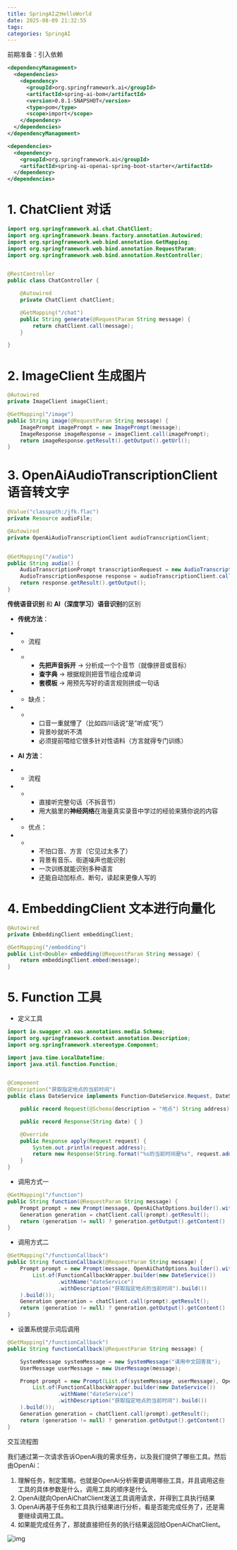 ```yaml
---
title: SpringAI之HelloWorld
date: 2025-08-09 21:32:55
tags:
categories: SpringAI
---
```


前期准备：引入依赖

```xml
<dependencyManagement>
  <dependencies>
    <dependency>
      <groupId>org.springframework.ai</groupId>
      <artifactId>spring-ai-bom</artifactId>
      <version>0.8.1-SNAPSHOT</version>
      <type>pom</type>
      <scope>import</scope>
    </dependency>
  </dependencies>
</dependencyManagement>

<dependencies>
  <dependency>
    <groupId>org.springframework.ai</groupId>
    <artifactId>spring-ai-openai-spring-boot-starter</artifactId>
  </dependency>
</dependencies>
```

# 1. ChatClient 对话

```java
import org.springframework.ai.chat.ChatClient;
import org.springframework.beans.factory.annotation.Autowired;
import org.springframework.web.bind.annotation.GetMapping;
import org.springframework.web.bind.annotation.RequestParam;
import org.springframework.web.bind.annotation.RestController;


@RestController
public class ChatController {

    @Autowired
    private ChatClient chatClient;

    @GetMapping("/chat")
    public String generate(@RequestParam String message) {
        return chatClient.call(message);
    }

}
```

# 2. ImageClient 生成图片

```java
@Autowired
private ImageClient imageClient;

@GetMapping("/image")
public String image(@RequestParam String message) {
    ImagePrompt imagePrompt = new ImagePrompt(message);
    ImageResponse imageResponse = imageClient.call(imagePrompt);
    return imageResponse.getResult().getOutput().getUrl();
}
```

# 3. OpenAiAudioTranscriptionClient 语音转文字

```java
@Value("classpath:/jfk.flac")
private Resource audioFile;

@Autowired
private OpenAiAudioTranscriptionClient audioTranscriptionClient;


@GetMapping("/audio")
public String audio() {
    AudioTranscriptionPrompt transcriptionRequest = new AudioTranscriptionPrompt(audioFile);
    AudioTranscriptionResponse response = audioTranscriptionClient.call(transcriptionRequest);
    return response.getResult().getOutput();
}
```

**传统语音识别** 和 **AI（深度学习）语音识别**的区别  

- **传统方法**：

- - 流程

- - - **先把声音拆开** → 分析成一个个音节（就像拼音或音标）
    - **查字典** → 根据规则把音节组合成单词
    - **套模板** → 用预先写好的语言规则拼成一句话

- - 缺点：

- - - 口音一重就懵了（比如四川话说“是”听成“死”）
    - 背景吵就听不清
    - 必须提前喂给它很多针对性语料（方言就得专门训练）

- **AI 方法**：

- - 流程

- - - 直接听完整句话（不拆音节）
    - 用大脑里的**神经网络**在海量真实录音中学过的经验来猜你说的内容

- - 优点：

- - - 不怕口音、方言（它见过太多了）
    - 背景有音乐、街道噪声也能识别
    - 一次训练就能识别多种语言
    - 还能自动加标点、断句，读起来更像人写的

# 4. EmbeddingClient 文本进行向量化

```java
@Autowired
private EmbeddingClient embeddingClient;

@GetMapping("/embedding")
public List<Double> embedding(@RequestParam String message) {
    return embeddingClient.embed(message);
}
```

# 5. Function 工具

- 定义工具

```java
import io.swagger.v3.oas.annotations.media.Schema;
import org.springframework.context.annotation.Description;
import org.springframework.stereotype.Component;

import java.time.LocalDateTime;
import java.util.function.Function;


@Component
@Description("获取指定地点的当前时间")
public class DateService implements Function<DateService.Request, DateService.Response> {

    public record Request(@Schema(description = "地点") String address) { }

    public record Response(String date) { }

    @Override
    public Response apply(Request request) {
        System.out.println(request.address);
        return new Response(String.format("%s的当前时间是%s", request.address, LocalDateTime.now()));
    }
}
```

- 调用方式一

```java
@GetMapping("/function")
public String function(@RequestParam String message) {
    Prompt prompt = new Prompt(message, OpenAiChatOptions.builder().withFunction("dateService").build());
    Generation generation = chatClient.call(prompt).getResult();
    return (generation != null) ? generation.getOutput().getContent() : "";
}
```

- 调用方式二

```java
@GetMapping("/functionCallback")
public String functionCallback(@RequestParam String message) {
    Prompt prompt = new Prompt(message, OpenAiChatOptions.builder().withFunctionCallbacks(
        List.of(FunctionCallbackWrapper.builder(new DateService())
                .withName("dateService")
                .withDescription("获取指定地点的当前时间").build())
    ).build());
    Generation generation = chatClient.call(prompt).getResult();
    return (generation != null) ? generation.getOutput().getContent() : "";
}
```

- 设置系统提示词后调用

```java
@GetMapping("/functionCallback")
public String functionCallback(@RequestParam String message) {

    SystemMessage systemMessage = new SystemMessage("请用中文回答我");
    UserMessage userMessage = new UserMessage(message);

    Prompt prompt = new Prompt(List.of(systemMessage, userMessage), OpenAiChatOptions.builder().withFunctionCallbacks(
        List.of(FunctionCallbackWrapper.builder(new DateService())
                .withName("dateService")
                .withDescription("获取指定地点的当前时间").build())
    ).build());
    Generation generation = chatClient.call(prompt).getResult();
    return (generation != null) ? generation.getOutput().getContent() : "";
}
```



交互流程图

我们通过第一次请求告诉OpenAi我的需求任务，以及我们提供了哪些工具。然后由OpenAi：

1. 理解任务，制定策略，也就是OpenAi分析需要调用哪些工具，并且调用这些工具的具体参数是什么，调用工具的顺序是什么
2. OpenAi就向OpenAiChatClient发送工具调用请求，并得到工具执行结果
3. OpenAi再基于任务和工具执行结果进行分析，看是否能完成任务了，还是需要继续调用工具。
4. 如果能完成任务了，那就直接把任务的执行结果返回给OpenAiChatClient。

![img](https://panyuro.oss-cn-beijing.aliyuncs.com/1755054911992-e482ce31-2c15-4724-8cd7-e9ff9036243e.png)
